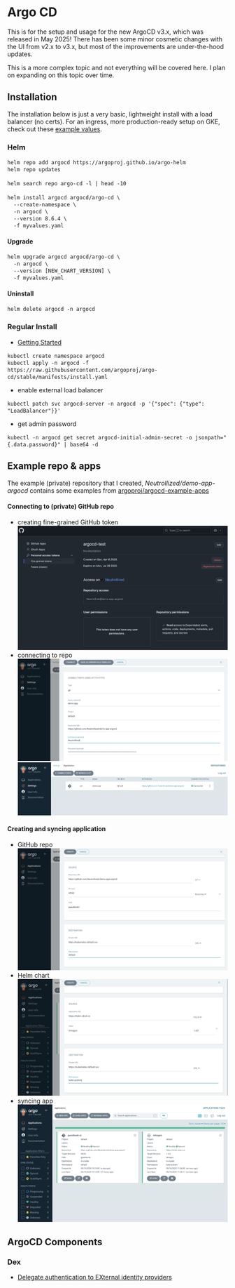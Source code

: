 # Argo CD 
This is for the setup and usage for the new ArgoCD v3.x, which was released in May 2025! There has been some minor cosmetic changes with the UI from v2.x to v3.x, but most of the improvements are under-the-hood updates.

This is a more complex topic and not everything will be covered here.  I plan on expanding on this topic over time.


## Installation
The installation below is just a very basic, lightweight install with a load balancer (no certs).  For an ingress, more production-ready setup on GKE, check out these [example values](https://github.com/argoproj/argo-helm/tree/main/charts/argo-cd#gke-application-load-balancer).

### Helm
```
helm repo add argocd https://argoproj.github.io/argo-helm
helm repo updates

helm search repo argo-cd -l | head -10

helm install argocd argocd/argo-cd \
  --create-namespace \
  -n argocd \
  --version 8.6.4 \
  -f myvalues.yaml
```

#### Upgrade
```
helm upgrade argocd argocd/argo-cd \
  -n argocd \
  --version [NEW_CHART_VERSION] \
  -f myvalues.yaml
```

#### Uninstall
```
helm delete argocd -n argocd
```


### Regular Install
- [Getting Started](https://argo-cd.readthedocs.io/en/stable/getting_started/)
```
kubectl create namespace argocd
kubectl apply -n argocd -f https://raw.githubusercontent.com/argoproj/argo-cd/stable/manifests/install.yaml
```

- enable external load balancer
```
kubectl patch svc argocd-server -n argocd -p '{"spec": {"type": "LoadBalancer"}}'
```

- get admin password
```
kubectl -n argocd get secret argocd-initial-admin-secret -o jsonpath="{.data.password}" | base64 -d
```


## Example repo & apps
The example (private) repository that I created, *Neutrollized/demo-app-argocd* contains some examples from [argoproj/argocd-example-apps](https://github.com/argoproj/argocd-example-apps)

#### Connecting to (private) GitHub repo
- creating fine-grained GitHub token
![GitHub PAT with perms](./static/01_gh_token_perms.png)
- connecting to repo
![ArgoCD connecting to GitHub repo](./static/02_argocd_connect_repo.png)
![ArgoCD connected to GitHub repo](./static/03_argocd_connected_repo.png)

#### Creating and syncing application
- GitHub repo
![ArgoCD create app (GitHub)](./static/04_argocd_create_app_git.png)
- Helm chart
![ArgoCD create app (Helm)](./static/05_argocd_create_app_helm.png)
- syncing app
![ArgoCD sync app](./static/06_argocd_sync_app.png)


## ArgoCD Components
### Dex
- [Delegate authentication to EXternal identity providers](https://argocd-operator.readthedocs.io/en/latest/usage/dex/)
